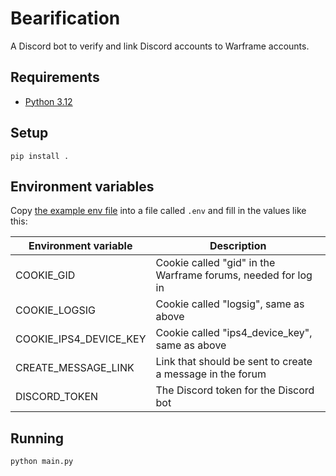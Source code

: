 # Bearification

A Discord bot to verify and link Discord accounts to Warframe accounts.

## Requirements
- [Python 3.12](https://www.python.org/downloads/)

## Setup
```commandline
pip install .
```

## Environment variables

Copy [the example env file](.env.example) into a file called `.env` and fill in the values like this:

| Environment variable | Description                                                     |
| --- |-----------------------------------------------------------------|
| COOKIE_GID | Cookie called "gid" in the Warframe forums, needed for log in   |
| COOKIE_LOGSIG | Cookie called "logsig", same as above                           |
| COOKIE_IPS4_DEVICE_KEY | Cookie called "ips4_device_key", same as above                  |
| CREATE_MESSAGE_LINK | Link that should be sent to create a message in the forum       |
| DISCORD_TOKEN | The Discord token for the Discord bot                           |

## Running

```commandline
python main.py
```
